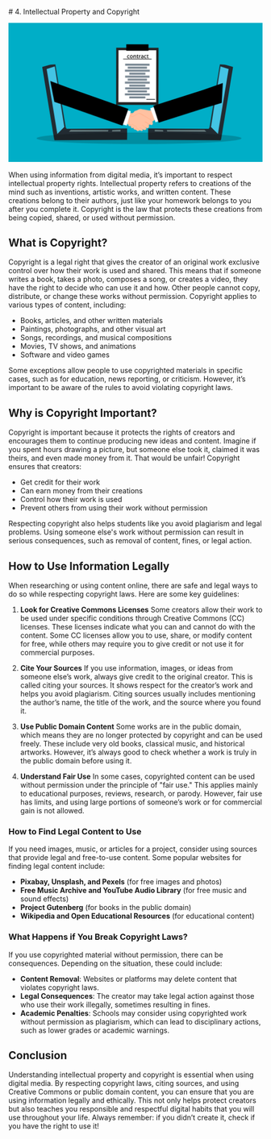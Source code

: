 # 4. Intellectual Property and Copyright

<img src="images/contract.png" class="header">

When using information from digital media, it’s important to respect intellectual property rights. Intellectual property refers to creations of the mind such as inventions, artistic works, and written content. These creations belong to their authors, just like your homework belongs to you after you complete it. Copyright is the law that protects these creations from being copied, shared, or used without permission.

## What is Copyright?
Copyright is a legal right that gives the creator of an original work exclusive control over how their work is used and shared. This means that if someone writes a book, takes a photo, composes a song, or creates a video, they have the right to decide who can use it and how. Other people cannot copy, distribute, or change these works without permission. Copyright applies to various types of content, including:

- Books, articles, and other written materials
- Paintings, photographs, and other visual art
- Songs, recordings, and musical compositions
- Movies, TV shows, and animations
- Software and video games

Some exceptions allow people to use copyrighted materials in specific cases, such as for education, news reporting, or criticism. However, it’s important to be aware of the rules to avoid violating copyright laws.

## Why is Copyright Important?

Copyright is important because it protects the rights of creators and encourages them to continue producing new ideas and content. Imagine if you spent hours drawing a picture, but someone else took it, claimed it was theirs, and even made money from it. That would be unfair! Copyright ensures that creators:

- Get credit for their work
- Can earn money from their creations
- Control how their work is used
- Prevent others from using their work without permission

Respecting copyright also helps students like you avoid plagiarism and legal problems. Using someone else's work without permission can result in serious consequences, such as removal of content, fines, or legal action.

## How to Use Information Legally

When researching or using content online, there are safe and legal ways to do so while respecting copyright laws. Here are some key guidelines:

1. **Look for Creative Commons Licenses**
   Some creators allow their work to be used under specific conditions through Creative Commons (CC) licenses. These licenses indicate what you can and cannot do with the content. Some CC licenses allow you to use, share, or modify content for free, while others may require you to give credit or not use it for commercial purposes.

2. **Cite Your Sources**
   If you use information, images, or ideas from someone else’s work, always give credit to the original creator. This is called citing your sources. It shows respect for the creator’s work and helps you avoid plagiarism. Citing sources usually includes mentioning the author’s name, the title of the work, and the source where you found it.

3. **Use Public Domain Content**
   Some works are in the public domain, which means they are no longer protected by copyright and can be used freely. These include very old books, classical music, and historical artworks. However, it’s always good to check whether a work is truly in the public domain before using it.

4. **Understand Fair Use**
   In some cases, copyrighted content can be used without permission under the principle of "fair use." This applies mainly to educational purposes, reviews, research, or parody. However, fair use has limits, and using large portions of someone’s work or for commercial gain is not allowed.

### How to Find Legal Content to Use

If you need images, music, or articles for a project, consider using sources that provide legal and free-to-use content. Some popular websites for finding legal content include:

- **Pixabay, Unsplash, and Pexels** (for free images and photos)
- **Free Music Archive and YouTube Audio Library** (for free music and sound effects)
- **Project Gutenberg** (for books in the public domain)
- **Wikipedia and Open Educational Resources** (for educational content)

### What Happens if You Break Copyright Laws?

If you use copyrighted material without permission, there can be consequences. Depending on the situation, these could include:

- **Content Removal**: Websites or platforms may delete content that violates copyright laws.
- **Legal Consequences**: The creator may take legal action against those who use their work illegally, sometimes resulting in fines.
- **Academic Penalties**: Schools may consider using copyrighted work without permission as plagiarism, which can lead to disciplinary actions, such as lower grades or academic warnings.

## Conclusion

Understanding intellectual property and copyright is essential when using digital media. By respecting copyright laws, citing sources, and using Creative Commons or public domain content, you can ensure that you are using information legally and ethically. This not only helps protect creators but also teaches you responsible and respectful digital habits that you will use throughout your life. Always remember: if you didn’t create it, check if you have the right to use it!